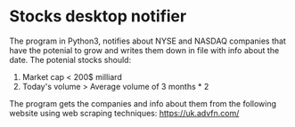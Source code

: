 # Stocks desktop notifier
The program in Python3, notifies about NYSE and NASDAQ companies that have the potenial to grow and writes them down in file with info about the date.
The potenial stocks should:
1) Market cap < 200$ milliard
2) Today's volume > Average volume of 3 months * 2

The program gets the companies and info about them from the following website using web scraping techniques: https://uk.advfn.com/
